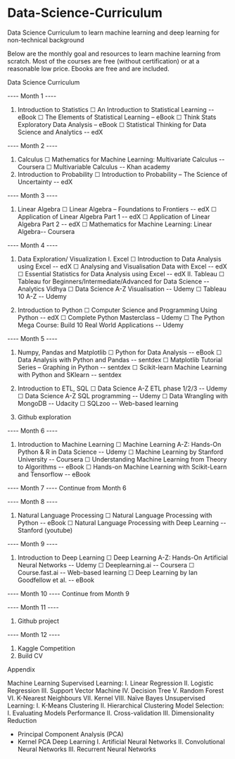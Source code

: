 # Data-Science-Curriculum
Data Science Curriculum to learn machine learning and deep learning for non-technical background

Below are the monthly goal and resources to learn machine learning from scratch. Most of the courses are free (without certification) or at a reasonable low price. Ebooks are free and are included.


Data Science Curriculum

---- Month 1 ----
1.	Introduction to Statistics
☐ An Introduction to Statistical Learning -- eBook 
☐ The Elements of Statistical Learning – eBook
☐ Think Stats Exploratory Data Analysis – eBook
☐ Statistical Thinking for Data Science and Analytics -- edX 

---- Month 2 ----
1.	Calculus
☐ Mathematics for Machine Learning: Multivariate Calculus -- Coursera 
☐ Multivariable Calculus -- Khan academy
2.	Introduction to Probability
☐ Introduction to Probability – The Science of Uncertainty -- edX

---- Month 3 ----
1.	Linear Algebra
☐ Linear Algebra – Foundations to Frontiers -- edX
☐ Application of Linear Algebra Part 1 -- edX
☐ Application of Linear Algebra Part 2 -- edX 
☐ Mathematics for Machine Learning: Linear Algebra-- Coursera

---- Month 4 ----
1.	Data Exploration/ Visualization
I.	Excel
☐ Introduction to Data Analysis using Excel -- edX
☐ Analysing and Visualisation Data with Excel -- edX
☐ Essential Statistics for Data Analysis using Excel -- edX
II.	Tableau
☐ Tableau for Beginners/Intermediate/Advanced for Data Science 
-- Analytics Vidhya
☐ Data Science A-Z Visualisation -- Udemy
☐ Tableau 10 A-Z -- Udemy

2.	Introduction to Python
☐ Computer Science and Programming Using Python -- edX
☐ Complete Python Masterclass – Udemy
☐ The Python Mega Course: Build 10 Real World Applications -- Udemy

---- Month 5 ----
1.	Numpy, Pandas and Matplotlib
☐ Python for Data Analysis -- eBook 
☐ Data Analysis with Python and Pandas -- sentdex 
☐ Matplotlib Tutorial Series – Graphing in Python -- sentdex 
☐ Scikit-learn Machine Learning with Python and SKlearn -- sentdex 

2.	Introduction to ETL, SQL
☐ Data Science A-Z ETL phase 1/2/3 -- Udemy
☐ Data Science A-Z SQL programming -- Udemy
☐ Data Wrangling with MongoDB -- Udacity
☐ SQLzoo -- Web-based learning
3.	Github exploration

---- Month 6 ----
1.	Introduction to Machine Learning
☐ Machine Learning A-Z: Hands-On Python & R in Data Science -- Udemy
☐ Machine Learning by Stanford University -- Coursera
☐ Understanding Machine Learning from Theory to Algorithms -- eBook
☐ Hands-on Machine Learning with Scikit-Learn and Tensorflow -- eBook

---- Month 7 ----
Continue from Month 6

---- Month 8 ----
1.	Natural Language Processing
☐ Natural Language Processing with Python -- eBook
☐ Natural Language Processing with Deep Learning -- Stanford (youtube)

---- Month 9 ----
1.	Introduction to Deep Learning
☐ Deep Learning A-Z: Hands-On Artificial Neural Networks -- Udemy
☐ Deeplearning.ai -- Coursera 
☐ Course.fast.ai -- Web-based learning
☐ Deep Learning by Ian Goodfellow et al. -- eBook

---- Month 10 ----
Continue from Month 9

---- Month 11 ----
1.	Github project

---- Month 12 ----
1.	Kaggle Competition
2.	Build CV












Appendix

Machine Learning
Supervised Learning:
I.	Linear Regression
II.	Logistic Regression
III.	Support Vector Machine
IV.	Decision Tree
V.	Random Forest
VI.	K-Nearest Neighbours
VII.	Kernel
VIII.	Naïve Bayes
Unsupervised Learning:
I.	K-Means Clustering
II.	Hierarchical Clustering
Model Selection:
I.	Evaluating Models Performance
II.	Cross-validation
III.	Dimensionality Reduction
-	Principal Component Analysis (PCA)
-	Kernel PCA
Deep Learning
I.	Artificial Neural Networks
II.	Convolutional Neural Networks
III.	Recurrent Neural Networks



